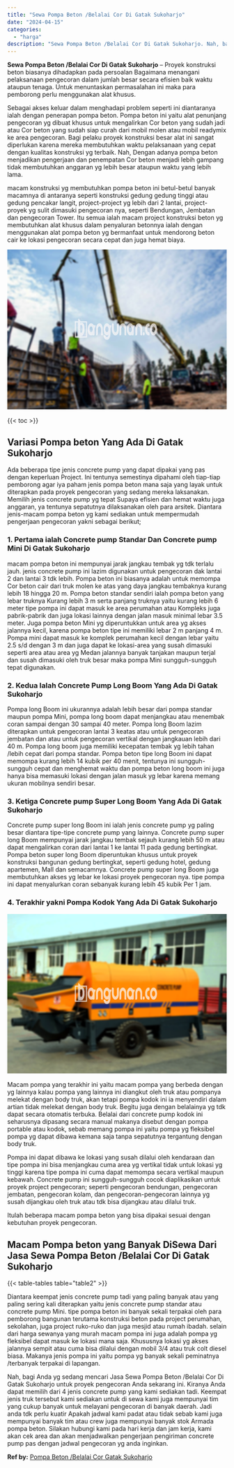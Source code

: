 ```yaml
---
title: "Sewa Pompa Beton /Belalai Cor Di Gatak Sukoharjo"
date: "2024-04-15"
categories: 
  - "harga"
description: "Sewa Pompa Beton /Belalai Cor Di Gatak Sukoharjo. Nah, bagi Anda yg sedang mencari Jasa Sewa Pompa Beton /Belalai Cor Di Gatak Sukoharjo untuk proyek pengeco..."
---
```


**Sewa Pompa Beton /Belalai Cor Di Gatak Sukoharjo** – Proyek konstruksi beton biasanya dihadapkan pada persoalan Bagaimana menangani pelaksanaan pengecoran dalam jumlah besar secara efisien baik waktu ataupun tenaga. Untuk menuntaskan permasalahan ini maka para pemborong perlu menggunakan alat khusus.

Sebagai akses keluar dalam menghadapi problem seperti ini diantaranya ialah dengan penerapan pompa beton. Pompa beton ini yaitu alat penunjang pengecoran yg dibuat khusus untuk mengalirkan Cor beton yang sudah jadi atau Cor beton yang sudah siap curah dari mobil molen atau mobil readymix ke area pengecoran. Bagi pelaku proyek konstruksi besar alat ini sangat diperlukan karena mereka membutuhkan waktu pelaksanaan yang cepat dengan kualitas konstruksi yg terbaik. Nah, Dengan adanya pompa beton menjadikan pengerjaan dan penempatan Cor beton menjadi lebih gampang tidak membutuhkan anggaran yg lebih besar ataupun waktu yang lebih lama.

macam konstruksi yg membutuhkan pompa beton ini betul-betul banyak macamnya di antaranya seperti konstruksi gedung gedung tinggi atau gedung pencakar langit, project-project yg lebih dari 2 lantai, project-proyek yg sulit dimasuki pengecoran nya, seperti Bendungan, Jembatan dan pengecoran Tower. Itu semua ialah macam project konstruksi beton yg membutuhkan alat khusus dalam penyaluran betonnya ialah dengan menggunakan alat pompa beton yg bermanfaat untuk mendorong beton cair ke lokasi pengecoran secara cepat dan juga hemat biaya.

![Sewa Pompa Beton /Belalai Cor Di Gatak Sukoharjo](/images/sewa-concrete-pump-35.png)

{{< toc >}}

## Variasi Pompa beton Yang Ada Di Gatak Sukoharjo

Ada beberapa tipe jenis concrete pump yang dapat dipakai yang pas dengan keperluan Project. Ini tentunya semestinya dipahami oleh tiap-tiap pemborong agar iya paham jenis pompa beton mana saja yang layak untuk diterapkan pada proyek pengecoran yang sedang mereka laksanakan. Memilih jenis concrete pump yg tepat Supaya efisien dan hemat waktu juga anggaran, ya tentunya sepatutnya dilaksanakan oleh para arsitek. Diantara jenis-macam pompa beton yg kami sediakan untuk mempermudah pengerjaan pengecoran yakni sebagai berikut;

### 1\. Pertama ialah Concrete pump Standar Dan Concrete pump Mini Di Gatak Sukoharjo

macam pompa beton ini mempunyai jarak jangkau tembak yg tdk terlalu jauh. jenis concrete pump ini lazim digunakan untuk pengecoran dak lantai 2 dan lantai 3 tdk lebih. Pompa beton ini biasanya adalah untuk memompa Cor beton cair dari truk molen ke atas yang daya jangkau tembaknya kurang lebih 18 hingga 20 m. Pompa beton standar sendiri ialah pompa beton yang lebar truknya Kurang lebih 3 m serta panjang truknya yaitu kurang lebih 6 meter tipe pompa ini dapat masuk ke area perumahan atau Kompleks juga pabrik-pabrik dan juga lokasi lainnya dengan jalan masuk minimal lebar 3.5 meter. Juga pompa beton Mini yg diperuntukkan untuk area yg akses jalannya kecil, karena pompa beton tipe ini memiliki lebar 2 m panjang 4 m. Pompa mini dapat masuk ke komplek perumahan kecil dengan lebar yaitu 2.5 s/d dengan 3 m dan juga dapat ke lokasi-area yang susah dimasuki seperti area atau area yg Medan jalannya banyak tanjakan maupun terjal dan susah dimasuki oleh truk besar maka pompa Mini sungguh-sungguh tepat digunakan.

### 2\. Kedua Ialah Concrete Pump Long Boom Yang Ada Di Gatak Sukoharjo

Pompa long Boom ini ukurannya adalah lebih besar dari pompa standar maupun pompa Mini, pompa long boom dapat menjangkau atau menembak coran sampai dengan 30 sampai 40 meter. Pompa long Boom lazim diterapkan untuk pengecoran lantai 3 keatas atau untuk pengecoran jembatan dan atau untuk pengecoran vertikal dengan jangkauan lebih dari 40 m. Pompa long boom juga memiliki kecepatan tembak yg lebih tahan /lebih cepat dari pompa standar. Pompa beton tipe long Boom ini dapat memompa kurang lebih 14 kubik per 40 menit, tentunya ini sungguh-sungguh cepat dan menghemat waktu dan pompa beton long boom ini juga hanya bisa memasuki lokasi dengan jalan masuk yg lebar karena memang ukuran mobilnya sendiri besar.

### 3\. Ketiga Concrete pump Super Long Boom Yang Ada Di Gatak Sukoharjo

Concrete pump super long Boom ini ialah jenis concrete pump yg paling besar diantara tipe-tipe concrete pump yang lainnya. Concrete pump super long Boom mempunyai jarak jangkau tembak sejauh kurang lebih 50 m atau dapat mengalirkan coran dari lantai 1 ke lantai 11 pada gedung bertingkat. Pompa beton super long Boom diperuntukan khusus untuk proyek konstruksi bangunan gedung bertingkat, seperti gedung hotel, gedung apartemen, Mall dan semacamnya. Concrete pump super long Boom juga membutuhkan akses yg lebar ke lokasi proyek pengecoran nya. tipe pompa ini dapat menyalurkan coran sebanyak kurang lebih 45 kubik Per 1 jam.

### 4\. Terakhir yakni Pompa Kodok Yang Ada Di Gatak Sukoharjo

![Sewa Pompa Beton /Belalai Cor Di Gatak Sukoharjo](/images/sewa-concrete-pump-07.png)

Macam pompa yang terakhir ini yaitu macam pompa yang berbeda dengan yg lainnya kalau pompa yang lainnya ini diangkut oleh truk atau pompanya melekat dengan body truk, akan tetapi pompa kodok ini ia menyendiri dalam artian tidak melekat dengan body truk. Begitu juga dengan belalainya yg tdk dapat secara otomatis terbuka. Belalai dari concrete pump kodok ini seharusnya dipasang secara manual makanya disebut dengan pompa portable atau kodok, sebab memang pompa ini yaitu pompa yg fleksibel pompa yg dapat dibawa kemana saja tanpa sepatutnya tergantung dengan body truk.

Pompa ini dapat dibawa ke lokasi yang susah dilalui oleh kendaraan dan tipe pompa ini bisa menjangkau cuma area yg vertikal tidak untuk lokasi yg tinggi karena tipe pompa ini cuma dapat memompa secara vertikal maupun kebawah. Concrete pump ini sungguh-sungguh cocok diaplikasikan untuk proyek project pengecoran; seperti pengecoran bendungan, pengecoran jembatan, pengecoran kolam, dan pengecoran-pengecoran lainnya yg susah dijangkau oleh truk atau tdk bisa dijangkau atau dilalui truk.

Itulah beberapa macam pompa beton yang bisa dipakai sesuai dengan kebutuhan proyek pengecoran.

## Macam Pompa beton yang Banyak DiSewa Dari Jasa Sewa Pompa Beton /Belalai Cor Di Gatak Sukoharjo

{{< table-tables table="table2" >}}

Diantara keempat jenis concrete pump tadi yang paling banyak atau yang paling sering kali diterapkan yaitu jenis concrete pump standar atau concrete pump Mini. tipe pompa beton ini banyak sekali terpakai oleh para pemborong bangunan terutama konstruksi beton pada project perumahan, sekolahan, juga project ruko-ruko dan juga mesjid atau rumah ibadah. selain dari harga sewanya yang murah macam pompa ini juga adalah pompa yg fleksibel dapat masuk ke lokasi mana saja. Khususnya lokasi yg akses jalannya sempit atau cuma bisa dilalui dengan mobil 3/4 atau truk colt diesel biasa. Makanya jenis pompa ini yaitu pompa yg banyak sekali peminatnya /terbanyak terpakai di lapangan.

Nah, bagi Anda yg sedang mencari Jasa Sewa Pompa Beton /Belalai Cor Di Gatak Sukoharjo untuk proyek pengecoran Anda sekarang ini. Kiranya Anda dapat memilih dari 4 jenis concrete pump yang kami sediakan tadi. Keempat jenis truk tersebut kami sediakan untuk di sewa kami juga mempunyai tim yang cukup banyak untuk melayani pengecoran di banyak daerah. Jadi anda tdk perlu kuatir Apakah jadwal kami padat atau tidak sebab kami juga mempunyai banyak tim atau crew juga mempunyai banyak stok Armada pompa beton. Silakan hubungi kami pada hari kerja dan jam kerja, kami akan cek area dan akan menjadwalkan pengerjaan pengiriman concrete pump pas dengan jadwal pengecoran yg anda inginkan.

**Ref by:** [Pompa Beton /Belalai Cor Gatak Sukoharjo](https://id.wikipedia.org/wiki/Pompa)
